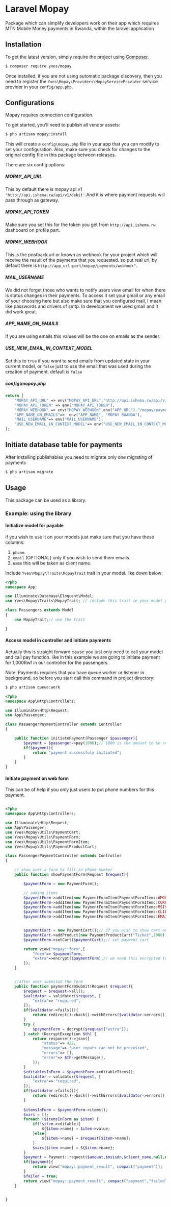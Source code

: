 Laravel Mopay
==============

Package which can simplify developers work on their app which requires MTN Mobile Money payments in Rwanda, within the laravel application


## Installation

To get the latest version, simply require the project using [Composer](https://getcomposer.org).

```bash
$ composer require yves/mopay
```

Once installed, if you are not using automatic package discovery, then you need to register the `Yves\Mopay\Providers\MopayServiceProvider` service provider in your `config/app.php`.



## Configurations

Mopay requires connection configuration.

To get started, you'll need to publish all vendor assets:

```bash
$ php artisan mopay:install
```
This will create a `config\mopay.php` file in your app that you can modify to set your configuration. Also, make sure you check for changes to the original config file in this package between releases.

There are six config options:

##### MOPAY_API_URL

This by default there is mopay api v1 `'http://api.ishema.rw/api/v1/debit'`.And it is where payment requests will pass through as gateway.

##### MOPAY_API_TOKEN

Make sure you set this for the token you get from `http://api.ishema.rw` dashboard on profile part.

##### MOPAY_WEBHOOK

This is the postback url or known as webhook for your project which will receive the result of the payments that you requested.
so put real url, by default there is `http://app_url:port/mopay/payments/webhook"`.

##### MAIL_USERNAME

We did not forget those who wants to notify users view email for when there is status changes in their payments. To access it set your gmail or any email of your choosing here but also make sure that you configured mail, I mean like passwords and drivers of smtp. In development we used gmail and it did work great.

##### APP_NAME_ON_EMAILS

If you are using emails this values will be the one on emails as the sender.


##### USE_NEW_EMAIL_IN_CONTEXT_MODEL

Set this to `true` if you want to send emails from updated state in your current model, or `false` just to use the email that was used during the creation of payment.
default is `false`


##### config\mopay.php

```php
return [
    "MOPAY_API_URL" => env("MOPAY_API_URL","http://api.ishema.rw/api/v1/debit"),
    "MOPAY_API_TOKEN" => env("MOPAY_API_TOKEN"),
    "MOPAY_WEBHOOK" => env("MOPAY_WEBHOOK",env("APP_URL")."/mopay/payments/webhook"),
    "APP_NAME_ON_EMAILS"=>  env("APP_NAME", "MOPAY RWANDA"),
    "MAIL_USERNAME"=> env("MAIL_USERNAME"),
    "USE_NEW_EMAIL_IN_CONTEXT_MODEL"=> env("USE_NEW_EMAIL_IN_CONTEXT_MODEL", false),
];
```

## Initiate database table for payments

After installing publishables you need to migrate only one migrating of payments

```bash
$ php artisan migrate
```





## Usage

This package can be used as a library.

### Example: using the library

#### Initialize model for payable

if you wish to use it on your models just make sure that you have these columns:
1. `phone`.
2. `email` (OPTIONAL) only if you wish to send them emails.
3. `name` this will be taken as client name.

Include `Yves\Mopay\Traits\MopayTrait` trait in your model. like down below:
```php
<?php
namespace App;

use Illuminate\Database\Eloquent\Model;
use Yves\Mopay\Traits\MopayTrait; // include this trait in your model you wish to be payable

class Passengers extends Model
{
    use MopayTrait;// use the trait

}

```

#### Access model in controller and initiate payments

Actually this is straight forward cause you just only need to call your model and call pay function.
like in this example we are going to initiate payment for 1,000Rwf in our controller for the passengers.

Note: Payments requires that you have queue worker or listener in background, so before you start
call this command in project directory:
```bash 
$ php artisan queue:work
```

```php
<?php
namespace App\Http\Controllers;

use Illuminate\Http\Request;
use App\Passenger;

class PassengerPaymentController extends Controller
{

    public function initiatePayment(Passenger $passenger){
        $payment = $passenger->pay(1000);// 1000 is the amount to be requested from this passenger
        if($payment){
            return "payment successfuly initiated";
        }
    }
}
```


#### Initiate payment on web form 

This can be of help if you only just users to put phone numbers for this payment.

```php

<?php
namespace App\Http\Controllers;

use Illuminate\Http\Request;
use App\Passenger;
use Yves\Mopay\Utils\PaymentCart;
use Yves\Mopay\Utils\PaymentForm;
use Yves\Mopay\Utils\PaymentFormItem;
use Yves\Mopay\Utils\PaymentProductCart;

class PassengerPaymentController extends Controller
{

    // show user a form to fill in phone number
    public function showPaymentForm(Request $request){

        $paymentForm = new PaymentForm();

        // adding items
        $paymentForm->addItem(new PaymentFormItem(PaymentFormItem::AMOUNT,"1000"));
        $paymentForm->addItem(new PaymentFormItem(PaymentFormItem::CURRENCY,"Rwf"));
        $paymentForm->addItem(new PaymentFormItem(PaymentFormItem::MSISDN,"250783588642",false));
        $paymentForm->addItem(new PaymentFormItem(PaymentFormItem::CLIENT_NAME,"Mukunzi Joshua"));
        $paymentForm->addItem(new PaymentFormItem(PaymentFormItem::EMAIL,"mukunzi.joshua@gmail.com"));


        $paymentCart = new PaymentCart();// if you wish to show cart on the sibar if template  view
        $paymentCart->addProduct(new PaymentProductCart("Ticket",1000));// adding product to cart
        $paymentForm->setCart($paymentCart);// set payment cart

        return view("mopay::form",[
            "form"=> $paymentForm,
            "extra"=>encrypt($paymentForm),// we need this encrypted to store extra datas which will need to submit to another request
        ]);
    }


    //after user submited the form
    public function paymentFormSubmit(Request $request){
        $request = $request->all();
        $validator = validator($request, [
            "extra"=> "required",
        ]);
        if($validator->fails()){
            return redirect()->back()->withErrors($validator->errors())->withInput($request);
        }
        try {
            $paymentForm = decrypt($request["extra"]);
        } catch (DecryptException $th) {
            return response()->json([
                "status"=> 422,
                "message"=> "User inputs can not be processed",
                "errors"=> [],
                "error"=> $th->getMessage(),
            ]);
        }
        $editablesInForm = $paymentForm->editableItems();
        $validator = validator($request, [
            "extra"=> "required",
        ]);
        if($validator->fails()){
            return redirect()->back()->withErrors($validator->errors())->withInput($request);
        }
        
        $itemsInForm = $paymentForm->items();
        $vars = [];
        foreach ($itemsInForm as $item) {
            if(!$item->editable){
                ${$item->name} = $item->value;
            }else{
                ${$item->name} = $request[$item->name];
            }
            $vars[$item->name] = ${$item->name};
        }
        $payment = Payment::request($amount,$msisdn,$client_name,null,null,$email);
        if($payment){
            return view("mopay::payment_result", compact("payment"));
        }
        $failed = true;
        return view("mopay::payment_result", compact("payment","failed"));
    }


}

```

        


